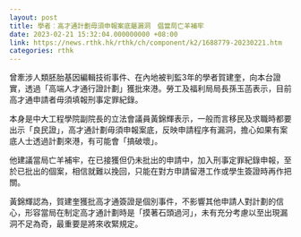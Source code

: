 ```yaml
---
layout: post
title: 學者︰高才通計劃毋須申報案底屬漏洞　倡當局亡羊補牢
date: 2023-02-21 15:32:04.000000000 +08:00
link: https://news.rthk.hk/rthk/ch/component/k2/1688779-20230221.htm
categories: rthk
---
```


曾牽涉人類胚胎基因編輯技術事件、在內地被判監3年的學者賀建奎，向本台證實，透過「高端人才通行證計劃」獲批來港。勞工及福利局局長孫玉菡表示，目前高才通申請者毋須填報刑事定罪紀錄。

本身是中大工程學院副院長的立法會議員黃錦輝表示，一般而言移民及求職時都要出示「良民證」，高才通計劃毋須申報案底，反映申請程序有漏洞，擔心如果有案底人士透過計劃來港，有可能會「搞破壞」。

他建議當局亡羊補牢，在已接獲但仍未批出的申請中，加入刑事定罪紀錄申報，至於已批出的個案，相信就難以挽回，只能在對方申請留港工作或學生簽證時再作把關。

黃錦輝認為，賀建奎獲批高才通簽證是個別事件，不影響其他申請人對計劃的信心，形容當局在制定高才通計劃時是「摸著石頭過河」，未有充分考慮以至出現漏洞不足為奇，最重要是將來收緊規定。
